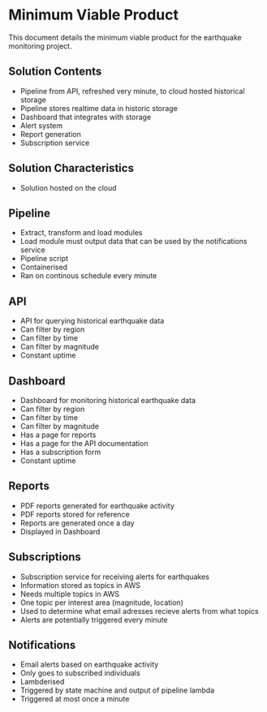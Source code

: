 # Minimum Viable Product

This document details the minimum viable product for the earthquake monitoring project.

## Solution Contents
- Pipeline from API, refreshed very minute, to cloud hosted historical storage
- Pipeline stores realtime data in historic storage
- Dashboard that integrates with storage
- Alert system
- Report generation
- Subscription service

## Solution Characteristics
- Solution hosted on the cloud

## Pipeline
- Extract, transform and load modules
- Load module must output data that can be used by the notifications service
- Pipeline script
- Containerised
- Ran on continous schedule every minute

## API
- API for querying historical earthquake data
- Can filter by region
- Can filter by time
- Can filter by magnitude
- Constant uptime

## Dashboard
- Dashboard for monitoring historical earthquake data
- Can filter by region
- Can filter by time
- Can filter by magnitude
- Has a page for reports
- Has a page for the API documentation
- Has a subscription form
- Constant uptime

## Reports
- PDF reports generated for earthquake activity
- PDF reports stored for reference
- Reports are generated once a day
- Displayed in Dashboard

## Subscriptions
- Subscription service for receiving alerts for earthquakes
- Information stored as topics in AWS
- Needs multiple topics in AWS
- One topic per interest area (magnitude, location)
- Used to determine what email adresses recieve alerts from what topics
- Alerts are potentially triggered every minute

## Notifications
- Email alerts based on earthquake activity
- Only goes to subscribed individuals
- Lambderised
- Triggered by state machine and output of pipeline lambda
- Triggered at most once a minute
